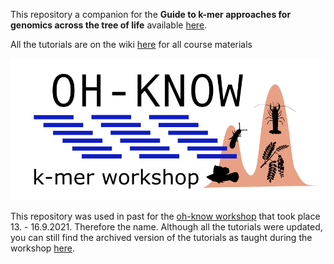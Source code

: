 This repository a companion for the **Guide to k-mer approaches for genomics across the tree of life** available [here](https://arxiv.org/abs/2404.01519).

All the tutorials are on the wiki [here](https://github.com/KamilSJaron/oh-know/wiki) for all course materials

![logo](figures/OH-KNOW_logo_small.png)

This repository was used in past for the [oh-know workshop](https://www.forbio.uio.no/events/courses/2021/k-mer_workshop) that took place 13. - 16.9.2021. Therefore the name. Although all the tutorials were updated, you can still find the archived version of the tutorials as taught during the workshop [here](https://github.com/KamilSJaron/oh-know/wiki/_ARCHIVE).
